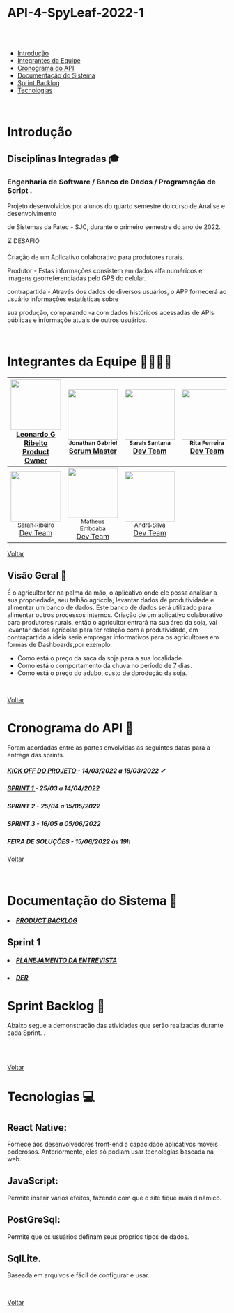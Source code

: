 # API-4-SpyLeaf-2022-1
 
 <br/>
 <br id="topo">

- [Introdução](#Introdução)
- [Integrantes da Equipe](#IntegrantesdaEquipe)
- [Cronograma do API](#CronogramadoAPI)
- [Documentação do Sistema](#Documentacao)
- [Sprint Backlog](#SprintBacklog)
- [Tecnologias](#Tecnologias)


 <br/>

# Introdução <a name = "Introdução"></a>

## Disciplinas Integradas 🎓

### Engenharia de Software / Banco de Dados / Programação de Script .

Projeto desenvolvidos por alunos do quarto semestre do curso de Analise e desenvolvimento

de Sistemas da Fatec - SJC, durante o primeiro semestre do ano de 2022.



 ⌛ DESAFIO   

 Criação de um Aplicativo colaborativo para produtores rurais.

Produtor - Estas informações consistem em dados alfa numéricos e imagens georreferenciadas pelo GPS do celular.

contrapartida - Através dos dados de diversos usuários, o APP fornecerá ao usuário informações estatísticas sobre

sua produção, comparando -a com dados históricos acessadas de APIs públicas e informaçõe atuais de outros usuários.

 <br/>

 # Integrantes da Equipe 👩‍💻👨‍💻 <a name = "IntegrantesdaEquipe"></a>

[<img src="https://i.imgur.com/itk4Qgy.jpg" width=115 > <br> <sub> <a href="https://github.com/Leo0256">Leonardo G Ribeito </a><br><a href="https://www.linkedin.com/uas/login?session_redirect=https%3A%2F%2Fwww.linkedin.com%2Fm%2Fin%2Fleonardo-gustavo-ribeiro-ba23831b6">Product Owner </a><br></sub>](https://github.com/Leo0256)  | [<img src="https://i.imgur.com/IVGZ0fB.png" width=115 ><br><sub> Jonathan Gabriel</a><br><a href="https://www.linkedin.com/in/jonathan-gabriel-"> Scrum Master</a><br> </sub>](https://github.com/Jonathan-Assis) |[<img src="https://i.imgur.com/7fhn4ax.png" width=115 ><br><sub> Sarah Santana </a><br><a href="https://www.linkedin.com/in/sarah-santana-843394200">Dev Team</a><br></sub>](https://github.com/Sarah781)| [<img src="https://i.imgur.com/kEh4Dqy.png" width=115 ><br><sub> Rita Ferreira </a><br><a href="https://www.linkedin.com/in/rita-ferreira-894ba1200">Dev Team </a></sub>](https://github.com/ferreirarita) |
| :---: | :---: | :---:| :---:| 
[<img src="https://i.imgur.com/k4qPgmr.png" width=115 > <br> <sub> Sarah Ribeiro</a><br><a href="https://www.linkedin.com/in/sarah-ribeiro-494000196/"> Dev Team</a> <br> </sub>](https://github.com/Sarah6197) | [<img src="https://i.imgur.com/mzAuRZS.png" width=115 > <br> <sub> Matheus Emboaba </a><br><a href="https://www.linkedin.com/in/matheus-emboaba-a21970236">Dev Team</a> <br> </sub>](https://github.com/MatheusEmboabaTeteu) | [<img src="https://i.imgur.com/sWAKtzF.jpg" width=115 > <br> <sub> André Silva </a><br><a href="https://www.linkedin.com/in/andr%C3%A9-silva-63a4621ba/">Dev Team </a>  </sub>](https://github.com/AndreSilva358) |


[Voltar](#topo)


## Visão Geral 🔎

É o agricultor ter na palma da mão, o aplicativo onde ele possa analisar a sua propriedade, seu talhão agrícola, levantar dados de 
produtividade e alimentar um banco de dados. 
Este banco de dados será utilizado  para alimentar outros processos internos.
Criação de um aplicativo colaborativo para produtores rurais, então o agricultor entrará na sua área da soja, vai levantar dados agrícolas 
para ter relação com a produtividade, em contrapartida a ideia seria empregar informativos para os agricultores em formas de Dashboards,por exemplo:

* Como está o preço da saca da soja para a sua localidade.
* Como está o comportamento da chuva no período de 7 dias.
* Como está o preço do adubo, custo de dprodução da soja. 

<br/>

[Voltar](#topo)
<br/>




# Cronograma do API 📆 <a name = "CronogramadoAPI"></a>

Foram acordadas entre as partes envolvidas as seguintes datas para a entrega das sprints.

<h5 >
   <a href='https://github.com/ferreirarita/API-4-SpyLeaf-2022-1/tree/main/Refer%C3%AAncias/KickOff'>
   KICK OFF DO PROJETO </a> - 14/03/2022 a 18/03/2022 ✔</h5>

   <h5 >
   <a href='https://github.com/ferreirarita/Aprendizagem-por-Projetos-Integrados--2022/tree/Sprint-1'>
   SPRINT 1 </a> - 25/03 a 14/04/2022 </h5>

   <h5 >
   
   SPRINT 2 </a> - 25/04 a 15/05/2022 </h5>

   <h5 >
  
  SPRINT 3 </a> - 16/05 a 05/06/2022  </h5>

   <h5 >
 
FEIRA DE SOLUÇÕES</a> - 15/06/2022 às 19h </h5>

[Voltar](#topo)

 <br/>

# Documentação do Sistema 📂 <a name = "Documentacao"></a>

  <h5 >
   <a href=''>
   <li> PRODUCT BACKLOG</li></a> </h5>

## Sprint 1

  <h5 >
   <a href=''>
   <li> PLANEJAMENTO DA ENTREVISTA</li></a> </h5>

   <h5 >
   <a href=''>
   <li> DER</li></a> </h5>

   



# Sprint Backlog 📃<a name = "SprintBacklog"></a>

<h align="center"> Abaixo segue a demonstração das atividades que serão realizadas durante cada Sprint. .</h>

 <br/>



 <br/>


[Voltar](#topo)
 <br/>
 

# Tecnologias 💻 <a name = "Tecnologias"></a>

## React Native:

Fornece aos desenvolvedores front-end a capacidade aplicativos móveis poderosos.
Anteriormente, eles só podiam usar tecnologias baseada na web.

## JavaScript:

Permite inserir vários efeitos, fazendo com que o site fique mais dinâmico.


## PostGreSql:

Permite que os usuários definam seus próprios tipos de dados.


## SqlLite.

Baseada em arquivos e fácil de configurar e usar. 


<br/>



[Voltar](#topo)
<br/>


